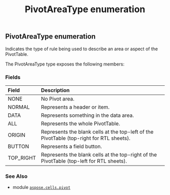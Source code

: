 ﻿---
title: PivotAreaType enumeration
second_title: Aspose.Cells for Python via .NET API References
description: 
type: docs
weight: 250
url: /aspose.cells.pivot/pivotareatype/
is_root: false
---

## PivotAreaType enumeration

Indicates the type of rule being used to describe an area or aspect of the PivotTable.



The PivotAreaType type exposes the following members:

### Fields
| Field | Description |
| :- | :- |
| NONE | No Pivot area. |
| NORMAL | Represents a header or item. |
| DATA | Represents something in the data area. |
| ALL | Represents the whole PivotTable. |
| ORIGIN | Represents the blank cells at the top-left of the PivotTable (top-right for RTL sheets). |
| BUTTON | Represents a field button. |
| TOP_RIGHT | Represents the blank cells at the top-right of the PivotTable (top-left for RTL sheets). |



### See Also
* module [`aspose.cells.pivot`](..)

